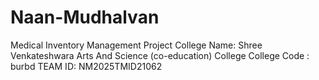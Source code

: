 # Naan-Mudhalvan
Medical Inventory Management Project
College Name:  Shree Venkateshwara Arts And Science (co-education) College 
College Code : burbd 
TEAM ID:  NM2025TMID21062
